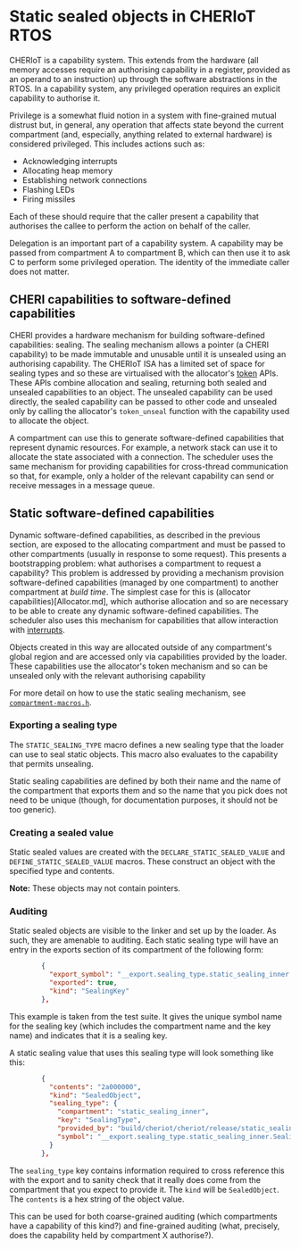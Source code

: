 Static sealed objects in CHERIoT RTOS
=====================================

CHERIoT is a capability system.
This extends from the hardware (all memory accesses require an authorising capability in a register, provided as an operand to an instruction) up through the software abstractions in the RTOS.
In a capability system, any privileged operation requires an explicit capability to authorise it.

Privilege is a somewhat fluid notion in a system with fine-grained mutual distrust but, in general, any operation that affects state beyond the current compartment (and, especially, anything related to external hardware) is considered privileged.
This includes actions such as:

 - Acknowledging interrupts
 - Allocating heap memory
 - Establishing network connections
 - Flashing LEDs
 - Firing missiles

Each of these should require that the caller present a capability that authorises the callee to perform the action on behalf of the caller.

Delegation is an important part of a capability system.
A capability may be passed from compartment A to compartment B, which can then use it to ask C to perform some privileged operation.
The identity of the immediate caller does not matter.

CHERI capabilities to software-defined capabilities
---------------------------------------------------

CHERI provides a hardware mechanism for building software-defined capabilities: sealing.
The sealing mechanism allows a pointer (a CHERI capability) to be made immutable and unusable until it is unsealed using an authorising capability.
The CHERIoT ISA has a limited set of space for sealing types and so these are virtualised with the allocator's [token](../sdk/include/token.h) APIs.
These APIs combine allocation and sealing, returning both sealed and unsealed capabilities to an object.
The unsealed capability can be used directly, the sealed capability can be passed to other code and unsealed only by calling the allocator's `token_unseal` function with the capability used to allocate the object.

A compartment can use this to generate software-defined capabilities that represent dynamic resources.
For example, a network stack can use it to allocate the state associated with a connection.
The scheduler uses the same mechanism for providing capabilities for cross-thread communication so that, for example, only a holder of the relevant capability can send or receive messages in a message queue.

Static software-defined capabilities
------------------------------------

Dynamic software-defined capabilities, as described in the previous section, are exposed to the allocating compartment and must be passed to other compartments (usually in response to some request).
This presents a bootstrapping problem: what authorises a compartment to request a capability?
This problem is addressed by providing a mechanism provision software-defined capabilities (managed by one compartment) to another compartment at *build time*.
The simplest case for this is (allocator capabilities)[Allocator.md], which authorise allocation and so are necessary to be able to create any dynamic software-defined capabilities.
The scheduler also uses this mechanism for capabilities that allow interaction with [interrupts](Interrupts.md).

Objects created in this way are allocated outside of any compartment's global region and are accessed only via capabilities provided by the loader.
These capabilities use the allocator's token mechanism and so can be unsealed only with the relevant authorising capability

For more detail on how to use the static sealing mechanism, see [`compartment-macros.h`](../sdk/include/compartment-macros.h).

### Exporting a sealing type

The `STATIC_SEALING_TYPE` macro defines a new sealing type that the loader can use to seal static objects.
This macro also evaluates to the capability that permits unsealing.

Static sealing capabilities are defined by both their name and the name of the compartment that exports them and so the name that you pick does not need to be unique (though, for documentation purposes, it should not be too generic).

### Creating a sealed value

Static sealed values are created with the `DECLARE_STATIC_SEALED_VALUE` and `DEFINE_STATIC_SEALED_VALUE` macros.
These construct an object with the specified type and contents.

**Note:** These objects may not contain pointers.

### Auditing

Static sealed objects are visible to the linker and set up by the loader.
As such, they are amenable to auditing.
Each static sealing type will have an entry in the exports section of its compartment of the following form:

```json
        { 
          "export_symbol": "__export.sealing_type.static_sealing_inner.SealingType",
          "exported": true,
          "kind": "SealingKey"
        },
```

This example is taken from the test suite.
It gives the unique symbol name for the sealing key (which includes the compartment name and the key name) and indicates that it is a sealing key.

A static sealing value that uses this sealing type will look something like this:

```json
        { 
          "contents": "2a000000",
          "kind": "SealedObject",
          "sealing_type": {
            "compartment": "static_sealing_inner",
            "key": "SealingType",
            "provided_by": "build/cheriot/cheriot/release/static_sealing_inner.compartment",
            "symbol": "__export.sealing_type.static_sealing_inner.SealingType"
          }
        },
```

The `sealing_type` key contains information required to cross reference this with the export and to sanity check that it really does come from the compartment that you expect to provide it.
The `kind` will be `SealedObject`.
The `contents` is a hex string of the object value.

This can be used for both coarse-grained auditing (which compartments have a capability of this kind?) and fine-grained auditing (what, precisely, does the capability held by compartment X authorise?).
